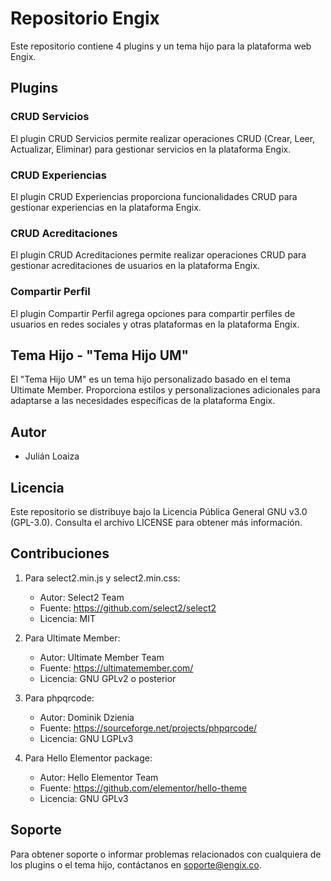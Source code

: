 # Repositorio Engix

Este repositorio contiene 4 plugins y un tema hijo para la plataforma web Engix.

## Plugins

### CRUD Servicios

El plugin CRUD Servicios permite realizar operaciones CRUD (Crear, Leer, Actualizar, Eliminar) para gestionar servicios en la plataforma Engix.

### CRUD Experiencias

El plugin CRUD Experiencias proporciona funcionalidades CRUD para gestionar experiencias en la plataforma Engix.

### CRUD Acreditaciones

El plugin CRUD Acreditaciones permite realizar operaciones CRUD para gestionar acreditaciones de usuarios en la plataforma Engix.

### Compartir Perfil

El plugin Compartir Perfil agrega opciones para compartir perfiles de usuarios en redes sociales y otras plataformas en la plataforma Engix.

## Tema Hijo - "Tema Hijo UM"

El "Tema Hijo UM" es un tema hijo personalizado basado en el tema Ultimate Member. Proporciona estilos y personalizaciones adicionales para adaptarse a las necesidades específicas de la plataforma Engix.

## Autor

- Julián Loaiza

## Licencia

Este repositorio se distribuye bajo la Licencia Pública General GNU v3.0 (GPL-3.0). Consulta el archivo LICENSE para obtener más información.

## Contribuciones

1. Para select2.min.js y select2.min.css:
   - Autor: Select2 Team
   - Fuente: https://github.com/select2/select2
   - Licencia: MIT

2. Para Ultimate Member:
   - Autor: Ultimate Member Team
   - Fuente: https://ultimatemember.com/
   - Licencia: GNU GPLv2 o posterior

3. Para phpqrcode:
   - Autor: Dominik Dzienia
   - Fuente: https://sourceforge.net/projects/phpqrcode/
   - Licencia: GNU LGPLv3

4. Para Hello Elementor package:
   - Autor: Hello Elementor Team
   - Fuente: https://github.com/elementor/hello-theme
   - Licencia: GNU GPLv3


## Soporte

Para obtener soporte o informar problemas relacionados con cualquiera de los plugins o el tema hijo, contáctanos en soporte@engix.co.
